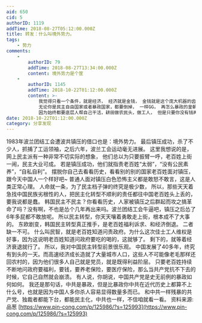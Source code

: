 ```yaml
---
aid: 650
cid: 5
authorID: 1119
addTime: 2018-08-27T05:12:00.000Z
title: 转发：什么叫境外势力。
tags:
    - 势力
comments:
    -
        authorID: 79
        addTime: 2018-08-27T13:34:00.000Z
        content: 境外势力是个筐
    -
        authorID: 1145
        addTime: 2018-10-22T01:12:00.000Z
        content: >-
            我觉得只看一个条件，就是经济， 经济就是金钱， 金钱就是这个庞大机器的齿轮， 一旦有一天这个齿轮坏掉了，
            无论你是民主自由国家或者暴政国家，都要倒掉， 一样GG， 再怎么暴政的皇朝也不会吧所有人都杀光把，
            因为始终都要底层人帮自己干活，耕田做农民头，做工人， 但是只要你没有钱再分饿肚子了， 就算帮你守门的兵都要反过来怼你了。 现实很残酷
date: 2018-10-22T01:12:00.000Z
category: 分享发现
---
```


1983年波兰团结工会遭波共镇压的借口也是：境外势力。 最后镇压成功，杀了不少人，抓捕了工运领袖，之后六年，波兰工会运动毫无进展。 这里我想说的是，网上民主派有一种非常不切实际的想象， 他们总以为只要振臂一呼，老百姓上街一闹，民主大业可成。 若是镇压成功，他们就指责老百姓“太弱”，“没有公民素养”，“自私自利”。 摆脱你自己去看看历史，看看别的别的国家老百姓面对镇压，跟今天中国人一个样好吧~ 普通人面对镇压白色恐怖主义都是敢怒不敢言，这是人类正常心理。 人命就一条，为了民主档子弹的终究是极少数， 所以，那些天天着急找中国民族劣根性的人，把民主化转型不顺利的责任都往中国老百姓头上丢的，要我说都是蠢。 韩国民主不民主？你看看历史，人家被镇压之后群起而攻之搞革命了吗？没有啊，不也是怂个几年再出来吗。波兰团结工会牛逼吧，镇压之后怂了6年多屁都不敢放呢。 所以民主转型，你天天嚷着勇敢走上街，根本成不了大事的。 东欧剧变，韩国民主转型真正推手，是老百姓福利诉求、和经济倒退。 二者缺一不可。 什么叫民智，就是老百姓知道问责政府。为什么这次佳士工人维权是好事，因为这说明老百姓知道问政府要吃的喝的，这就够了。 剩下的，就等着经济衰退就行了。 所以，我对中国民主转型前景很乐观。 中国发展了40多年，终究有到头的一天。而高速经济成长造就了大量城市人口，这些人不可能像老毛那样还回农村的，因为他们很多人自己就是党员，就是既得利益阶层。 只要老百姓持续不断地问政府要福利，要钱，要养老保险，要医疗保险，那么当共产党抗不下去的时候，它自己自然就会崩溃。 有人说，你胡说，中国共产党是史无前例的暴政如何如何。 我还是那句话，中共是暴政，但是比暴政你中共在近代历史上都算不上什么号，也就是因为中国人多你杀人容易显得数量多而已。 和中共一样残暴的共产党、独裁者都能下台，都能民主化，中共也一样，不信咱就看一看。 资料来源: 品葱 [https://www.pin-cong.com/p/125986/?s=125993](https://www.pin-cong.com/p/125986/?s=125993)
